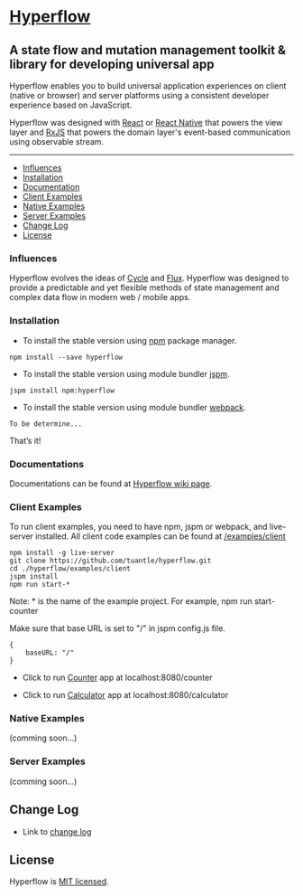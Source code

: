 # [Hyperflow](https://github.com/tuantle/hyperflow)
## A state flow and mutation management toolkit & library for developing universal app

Hyperflow enables you to build universal application experiences on client (native or browser) and server platforms using a consistent developer experience based on JavaScript.

Hyperflow was designed with [React](https://facebook.github.io/react/) or [React Native](https://facebook.github.io/react-native/) that powers the view layer and [RxJS](https://github.com/Reactive-Extensions/RxJS) that powers the domain layer's event-based communication using observable stream.

----

- [Influences](#influences)
- [Installation](#installation)
- [Documentation](#documentation)
- [Client Examples](#client-examples)
- [Native Examples](#native-examples)
- [Server Examples](#server-examples)
- [Change Log](#change-log)
- [License](#license)

### Influences

Hyperflow evolves the ideas of [Cycle](http://cycle.js.org/) and [Flux](http://facebook.github.io/flux/). Hyperflow was designed to provide a predictable and yet flexible methods of state management and complex data flow in modern web / mobile apps.

### Installation

- To install the stable version using [npm](https://www.npmjs.com/) package manager.

```
npm install --save hyperflow
```

- To install the stable version using module bundler [jspm](http://jspm.io/).

```
jspm install npm:hyperflow
```

- To install the stable version using module bundler [webpack](http://webpack.github.io/).

```
To be determine...
```

That’s it!

### Documentations

Documentations can be found at [Hyperflow wiki page](https://github.com/tuantle/hyperflow/wiki).

### Client Examples

To run client examples, you need to have npm, jspm or webpack, and live-server installed. All client code examples can be found at
[/examples/client](https://github.com/tuantle/hyperflow/tree/master/examples/client)

```
npm install -g live-server
git clone https://github.com/tuantle/hyperflow.git
cd ./hyperflow/examples/client
jspm install
npm run start-*
```
Note: * is the name of the example project. For example, npm run start-counter

Make sure that base URL is set to "/" in jspm config.js file.

```
{
    baseURL: "/"
}
```

- Click to run [Counter](http://localhost:8080/counter) app at localhost:8080/counter

- Click to run [Calculator](http://localhost:8080/calculator) app at localhost:8080/calculator


### Native Examples

(comming soon...)

### Server Examples

(comming soon...)

## Change Log
- Link to [change log](https://github.com/tuantle/hyperflow/tree/master/CHANGELOG.md)

## License

Hyperflow is [MIT licensed](./LICENSE).
